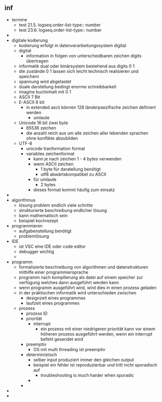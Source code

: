 ## inf
- termine
	- test 21.5.
	  logseq.order-list-type:: number
	- test 23.6.
	  logseq.order-list-type:: number
-
- digitale kodierung
	- kodierung erfolgt in datenverarbeitungssystem digital
	- digital
		- information in folgen von unterscheidbaren zeichen digits übertragen
	- informatik dual oder binärsystem bestehend aus digits 0 1
	- die zustände 0 1 lassen sich leicht technisch realisieren und speichern
	- spannung wird abgetastet
	- duale darstellung bedingt enorme schreibbarkeit
	- imagine buchinhalt mit 0 1
	- ASCII 7 Bit
	- E-ASCII 8 bit
		- in extended ascii können 128 länderpsezifische zeichen definiert werden
			- umlaute
	- Unicode 16 bit zwei byte
		- 65536 zeichen
		- die anzahl reich aus um alle zeichen aller lebenden sprachen ohne konflikte abzubilden
	- UTF-8
		- unicode tranformation format
		- variables zeichenformat
			- kann je nach zeichen 1 - 4 bytes verwenden
			- wenn ASCII zeichen
				- 1 byte für daratellung benötigt
				- utf8 abwärtskompatibel zu ASCII
			- für umlaute
				- 2 bytes
			- dieses format kommt häufig zum einsatz
-
- algorithmus
	- lösung problem endlich viele schritte
	- strukturierte beschreibung endlicher lösung
	- kann mathematisch sein
	- beispiel kochrezept
- programmieren
	- aufgabenstellung benötigt
	- problemlösung
- IDE
	- ist VSC eine IDE oder code editor
	- debugger wichtig
	-
- programm
	- formalisierte beschreibung von algorithmen und datenstrukturen mithilfe einer programmiersprache
	- programm nach kompilierung als datei auf einem speicher zur verfügung welches dann ausgeführt werden kann
	- wenn programm ausgeführt wird, wird dies in einen prozess geladen
	- in der praktischen informatik wird unterschieden zwischen
		- designzeit eines programmes
		- laufzeit eines programmes
	- prozess
		- prozess ID
		- priorität
			- interrupt
				- ein prozess mit einer niedrigeren priorität kann vor einem höheren prozess ausgeführt werden, wenn ein interrupt befehl gesendet wird
		- preemptiv
			- OS mit multi threading ist preemptiv
		- deterministisch
			- selber input produziert immer den gleichen output
			- beispiel ein fehler ist reproduzierbar und tritt nicht sporadisch auf
				- troubleshooting is much harder when sporadic
			-
		-
-
-